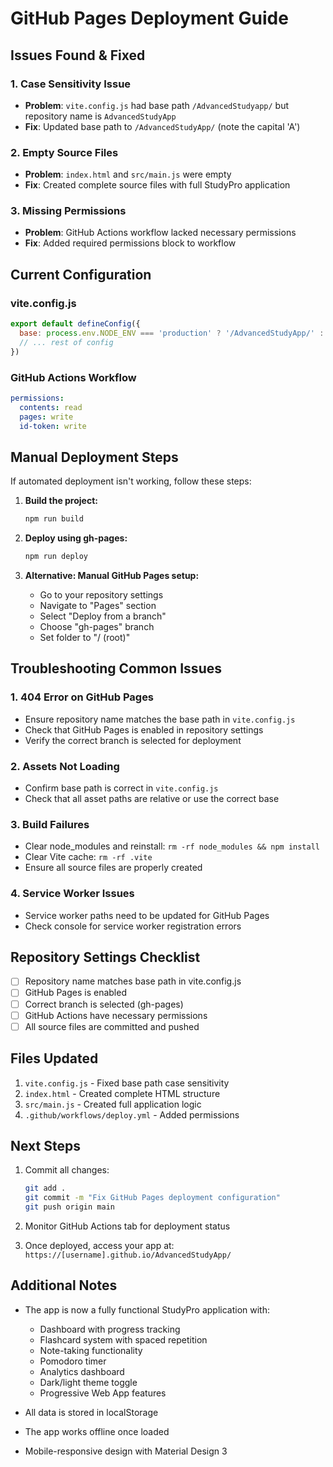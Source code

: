 # GitHub Pages Deployment Guide

## Issues Found & Fixed

### 1. **Case Sensitivity Issue**
- **Problem**: `vite.config.js` had base path `/AdvancedStudyapp/` but repository name is `AdvancedStudyApp` 
- **Fix**: Updated base path to `/AdvancedStudyApp/` (note the capital 'A')

### 2. **Empty Source Files**
- **Problem**: `index.html` and `src/main.js` were empty
- **Fix**: Created complete source files with full StudyPro application

### 3. **Missing Permissions**
- **Problem**: GitHub Actions workflow lacked necessary permissions
- **Fix**: Added required permissions block to workflow

## Current Configuration

### vite.config.js
```javascript
export default defineConfig({
  base: process.env.NODE_ENV === 'production' ? '/AdvancedStudyApp/' : '/',
  // ... rest of config
})
```

### GitHub Actions Workflow
```yaml
permissions:
  contents: read
  pages: write
  id-token: write
```

## Manual Deployment Steps

If automated deployment isn't working, follow these steps:

1. **Build the project:**
   ```bash
   npm run build
   ```

2. **Deploy using gh-pages:**
   ```bash
   npm run deploy
   ```

3. **Alternative: Manual GitHub Pages setup:**
   - Go to your repository settings
   - Navigate to "Pages" section
   - Select "Deploy from a branch"
   - Choose "gh-pages" branch
   - Set folder to "/ (root)"

## Troubleshooting Common Issues

### 1. **404 Error on GitHub Pages**
- Ensure repository name matches the base path in `vite.config.js`
- Check that GitHub Pages is enabled in repository settings
- Verify the correct branch is selected for deployment

### 2. **Assets Not Loading**
- Confirm base path is correct in `vite.config.js`
- Check that all asset paths are relative or use the correct base

### 3. **Build Failures**
- Clear node_modules and reinstall: `rm -rf node_modules && npm install`
- Clear Vite cache: `rm -rf .vite`
- Ensure all source files are properly created

### 4. **Service Worker Issues**
- Service worker paths need to be updated for GitHub Pages
- Check console for service worker registration errors

## Repository Settings Checklist

- [ ] Repository name matches base path in vite.config.js
- [ ] GitHub Pages is enabled
- [ ] Correct branch is selected (gh-pages)
- [ ] GitHub Actions have necessary permissions
- [ ] All source files are committed and pushed

## Files Updated

1. `vite.config.js` - Fixed base path case sensitivity
2. `index.html` - Created complete HTML structure
3. `src/main.js` - Created full application logic
4. `.github/workflows/deploy.yml` - Added permissions

## Next Steps

1. Commit all changes:
   ```bash
   git add .
   git commit -m "Fix GitHub Pages deployment configuration"
   git push origin main
   ```

2. Monitor GitHub Actions tab for deployment status

3. Once deployed, access your app at:
   `https://[username].github.io/AdvancedStudyApp/`

## Additional Notes

- The app is now a fully functional StudyPro application with:
  - Dashboard with progress tracking
  - Flashcard system with spaced repetition
  - Note-taking functionality
  - Pomodoro timer
  - Analytics dashboard
  - Dark/light theme toggle
  - Progressive Web App features

- All data is stored in localStorage
- The app works offline once loaded
- Mobile-responsive design with Material Design 3
